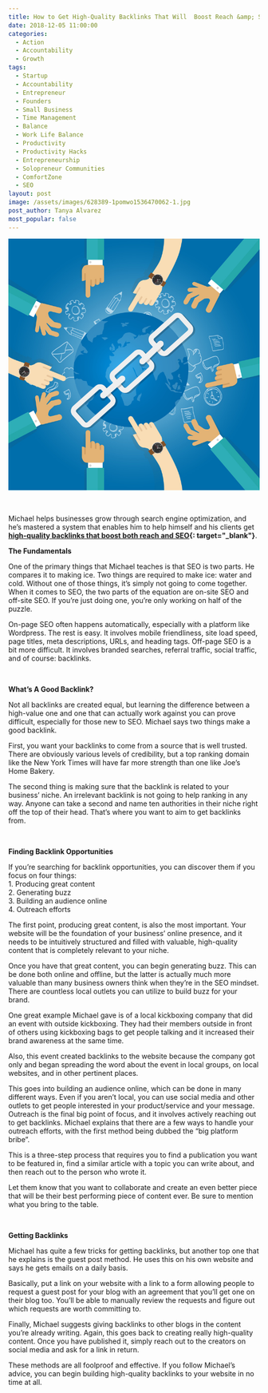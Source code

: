 ```yaml
---
title: How to Get High-Quality Backlinks That Will  Boost Reach &amp; SEO
date: 2018-12-05 11:00:00
categories:
  - Action
  - Accountability
  - Growth
tags:
  - Startup
  - Accountability
  - Entrepreneur
  - Founders
  - Small Business
  - Time Management
  - Balance
  - Work Life Balance
  - Productivity
  - Productivity Hacks
  - Entrepreneurship
  - Solopreneur Communities
  - ComfortZone
  - SEO
layout: post
image: /assets/images/628389-1pomwo1536470062-1.jpg
post_author: Tanya Alvarez
most_popular: false
---
```


![](/assets/images/066799cab18f6b17e087d5caea4e1f7fe5e45d79-1.jpg)

&nbsp;

Michael helps businesses grow through search engine optimization, and he’s mastered a system that enables him to help himself and his clients get **[high-quality backlinks that boost both reach and SEO](https://youtu.be/XNJ7cmxkwR8){: target="_blank"}**.

**The Fundamentals**

One of the primary things that Michael teaches is that SEO is two parts. He compares it to making ice. Two things are required to make ice: water and cold. Without one of those things, it’s simply not going to come together. When it comes to SEO, the two parts of the equation are on-site SEO and off-site SEO. If you’re just doing one, you’re only working on half of the puzzle.

On-page SEO often happens automatically, especially with a platform like Wordpress. The rest is easy. It involves mobile friendliness, site load speed, page titles, meta descriptions, URLs, and heading tags. Off-page SEO is a bit more difficult. It involves branded searches, referral traffic, social traffic, and of course: backlinks.

&nbsp;

**What’s A Good Backlink?**

Not all backlinks are created equal, but learning the difference between a high-value one and one that can actually work against you can prove difficult, especially for those new to SEO. Michael says two things make a good backlink.

First, you want your backlinks to come from a source that is well trusted. There are obviously various levels of credibility, but a top ranking domain like the New York Times will have far more strength than one like Joe’s Home Bakery.

The second thing is making sure that the backlink is related to your business’ niche. An irrelevant backlink is not going to help ranking in any way. Anyone can take a second and name ten authorities in their niche right off the top of their head. That’s where you want to aim to get backlinks from.

&nbsp;

**Finding Backlink Opportunities**

If you’re searching for backlink opportunities, you can discover them if you focus on four things:<br>1. Producing great content<br>2. Generating buzz<br>3. Building an audience online<br>4. Outreach efforts

The first point, producing great content, is also the most important. Your website will be the foundation of your business’ online presence, and it needs to be intuitively structured and filled with valuable, high-quality content that is completely relevant to your niche.

Once you have that great content, you can begin generating buzz. This can be done both online and offline, but the latter is actually much more valuable than many business owners think when they’re in the SEO mindset. There are countless local outlets you can utilize to build buzz for your brand.

One great example Michael gave is of a local kickboxing company that did an event with outside kickboxing. They had their members outside in front of others using kickboxing bags to get people talking and it increased their brand awareness at the same time.

Also, this event created backlinks to the website because the company got only and began spreading the word about the event in local groups, on local websites, and in other pertinent places.

This goes into building an audience online, which can be done in many different ways. Even if you aren’t local, you can use social media and other outlets to get people interested in your product/service and your message. Outreach is the final big point of focus, and it involves actively reaching out to get backlinks. Michael explains that there are a few ways to handle your outreach efforts, with the first method being dubbed the “big platform bribe”.

This is a three-step process that requires you to find a publication you want to be featured in, find a similar article with a topic you can write about, and then reach out to the person who wrote it.

Let them know that you want to collaborate and create an even better piece that will be their best performing piece of content ever. Be sure to mention what you bring to the table.

&nbsp;

**Getting Backlinks**

Michael has quite a few tricks for getting backlinks, but another top one that<br>he explains is the guest post method. He uses this on his own website and<br>says he gets emails on a daily basis.

Basically, put a link on your website with a link to a form allowing people to request a guest post for your blog with an agreement that you’ll get one on their blog too. You’ll be able to manually review the requests and figure out which requests are worth committing to.

Finally, Michael suggests giving backlinks to other blogs in the content you’re already writing. Again, this goes back to creating really high-quality content. Once you have published it, simply reach out to the creators on social media and ask for a link in return.

These methods are all foolproof and effective. If you follow Michael’s advice, you can begin building high-quality backlinks to your website in no time at all.